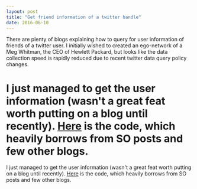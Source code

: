 ```yaml
---
layout: post
title: "Get friend information of a twitter handle"
date: 2016-06-10
---
```


There are plenty of blogs explaining how to query for user information of friends of a twitter user. I initially wished to created an ego-network of a Meg Whitman, the CEO of Hewlett Packard, but looks like the data collection speed is rapidly reduced due to recent twitter data query policy changes. 


I just managed to get the user information (wasn't a great feat worth putting on a blog until recently). <a href="https://github.com/kartucson/kartucson.github.io/blob/master/ipython%20notebooks/Meg%20Whitmans%20friend%20list%20twitter.ipynb" target="_blank">Here</a> is the code, which heavily borrows from SO posts and few other blogs.
=======
I just managed to get the user information (wasn't a great feat worth putting on a blog until recently). <a href="https://nbviewer.jupyter.org/github/kartucson/kartucson.github.io/blob/master/ipython%20notebooks/Meg%20Whitmans%20friend%20list%20twitter.ipynb" target="_blank">Here</a> is the code, which heavily borrows from SO posts and few other blogs.


 
